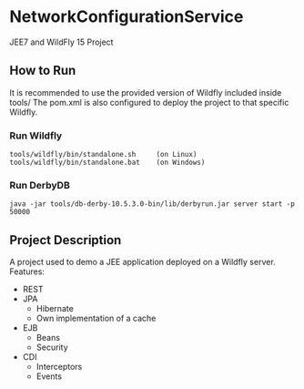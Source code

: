 # NetworkConfigurationService
JEE7 and WildFly 15 Project

## How to Run
It is recommended to use the provided version of Wildfly included inside tools/
The pom.xml is also configured to deploy the project to that specific Wildfly.

### Run Wildfly
```
tools/wildfly/bin/standalone.sh 	(on Linux)
tools/wildfly/bin/standalone.bat	(on Windows)
```

### Run DerbyDB
```
java -jar tools/db-derby-10.5.3.0-bin/lib/derbyrun.jar server start -p 50000
```

## Project Description
A project used to demo a JEE application deployed on a Wildfly server.
Features:
  - REST
  - JPA
    - Hibernate
    - Own implementation of a cache
  - EJB
    - Beans
    - Security
  - CDI
    - Interceptors
    - Events
